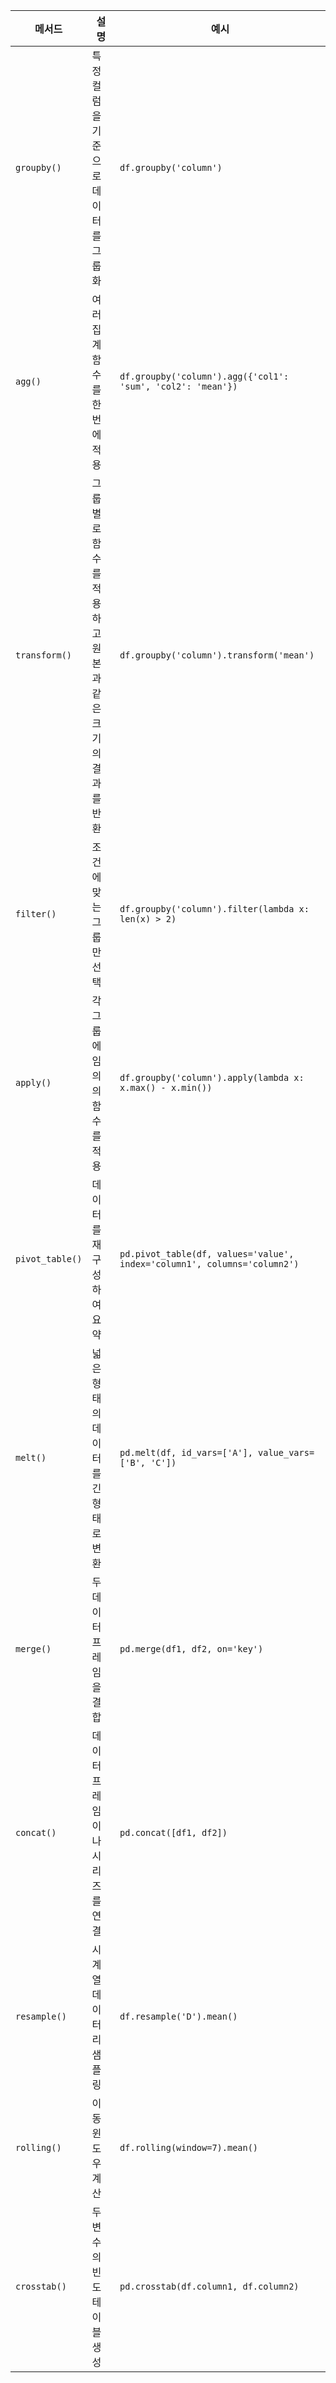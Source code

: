 | 메서드             | 설명                              | 예시                                                                       |
| --------------- | ------------------------------- | ------------------------------------------------------------------------ |
| `groupby()`     | 특정 컬럼을 기준으로 데이터를 그룹화            | `df.groupby('column')`                                                   |
| `agg()`         | 여러 집계 함수를 한 번에 적용               | `df.groupby('column').agg({'col1': 'sum', 'col2': 'mean'})`              |
| `transform()`   | 그룹별로 함수를 적용하고 원본과 같은 크기의 결과를 반환 | `df.groupby('column').transform('mean')`                                 |
| `filter()`      | 조건에 맞는 그룹만 선택                   | `df.groupby('column').filter(lambda x: len(x) > 2)`                      |
| `apply()`       | 각 그룹에 임의의 함수를 적용                | `df.groupby('column').apply(lambda x: x.max() - x.min())`                |
| `pivot_table()` | 데이터를 재구성하여 요약                   | `pd.pivot_table(df, values='value', index='column1', columns='column2')` |
| `melt()`        | 넓은 형태의 데이터를 긴 형태로 변환            | `pd.melt(df, id_vars=['A'], value_vars=['B', 'C'])`                      |
| `merge()`       | 두 데이터프레임을 결합                    | `pd.merge(df1, df2, on='key')`                                           |
| `concat()`      | 데이터프레임이나 시리즈를 연결                | `pd.concat([df1, df2])`                                                  |
| `resample()`    | 시계열 데이터 리샘플링                    | `df.resample('D').mean()`                                                |
| `rolling()`     | 이동 윈도우 계산                       | `df.rolling(window=7).mean()`                                            |
| `crosstab()`    | 두 변수의 빈도 테이블 생성                 | `pd.crosstab(df.column1, df.column2)`                                    |
